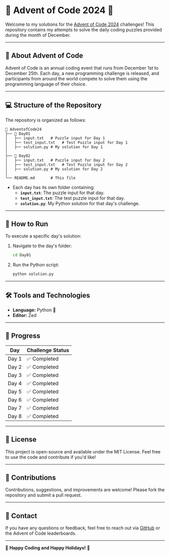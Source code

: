 # 🎄 Advent of Code 2024 🎄

Welcome to my solutions for the [Advent of Code 2024](https://adventofcode.com/2024) challenges! This repository contains my attempts to solve the daily coding puzzles provided during the month of December.

---

## 📜 About Advent of Code

Advent of Code is an annual coding event that runs from December 1st to December 25th. Each day, a new programming challenge is released, and participants from around the world compete to solve them using the programming language of their choice.

---

## 💻 Structure of the Repository

The repository is organized as follows:
```
📁 AdventofCode24
├── 📂 Day01
│   ├── input.txt   # Puzzle input for Day 1
│   ├── test_input.txt   # Test Puzzle input for Day 1
│   ├── solution.py # My solution for Day 1
│
├── 📂 Day02
│   ├── input.txt   # Puzzle input for Day 2
│   ├── test_input.txt   # Test Puzzle input for Day 2
│   ├── solution.py # My solution for Day 2
│
└── README.md       # This file
```

- Each day has its own folder containing:
  - **`input.txt`**: The puzzle input for that day.
  - **`test_input.txt`**: The test puzzle input for that day.
  - **`solution.py`**: My Python solution for that day's challenge.

---

## 🚀 How to Run

To execute a specific day's solution:

1. Navigate to the day's folder:
   ```bash
   cd Day01
   ```

2. Run the Python script:
   ```bash
   python solution.py
   ```

---

## 🛠️ Tools and Technologies

- **Language:** Python 🐍
- **Editor:** Zed

---

## 📅 Progress

| Day  | Challenge Status |
|------|------------------|
| Day 1 | ✅ Completed |
| Day 2 | ✅ Completed |
| Day 3 | ✅ Completed |
| Day 4 | ✅ Completed |
| Day 5 | ✅ Completed |
| Day 6 | ✅ Completed |
| Day 7 | ✅ Completed |
| Day 8 | ✅ Completed |
---

## 📝 License

This project is open-source and available under the MIT License. Feel free to use the code and contribute if you'd like!

---

## 🤝 Contributions

Contributions, suggestions, and improvements are welcome! Please fork the repository and submit a pull request.

---

## 📧 Contact

If you have any questions or feedback, feel free to reach out via [GitHub](https://github.com/NikosAvg) or the Advent of Code leaderboards.

---

🎄 **Happy Coding and Happy Holidays!** 🎄

